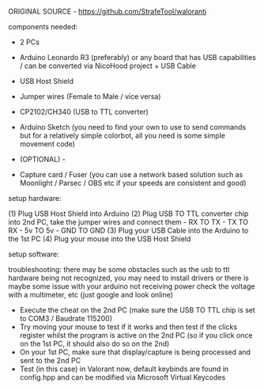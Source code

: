 ORIGINAL SOURCE -
https://github.com/StrafeTool/waloranti

components needed:

  - 2 PCs
  - Arduino Leonardo R3 (preferably) or any board that has USB capabilities / can be converted via NicoHood project + USB Cable
  - USB Host Shield 
  - Jumper wires (Female to Male / vice versa)
  - CP2102/CH340 (USB to TTL converter)
  - Arduino Sketch (you need to find your own to use to send commands but for a relatively simple colorbot, all you need is some simple movement code)
  
  - (OPTIONAL) - 
  
  - Capture card / Fuser (you can use a network based solution such as Moonlight / Parsec / OBS etc if your speeds are consistent and good)

setup hardware:

  (1) Plug USB Host Shield into Arduino
  (2) Plug USB TO TTL converter chip into 2nd PC, take the jumper wires and connect them
      - RX TO TX
      - TX TO RX
      - 5v TO 5v
      - GND TO GND
  (3) Plug your USB Cable into the Arduino to the 1st PC
  (4) Plug your mouse into the USB Host Shield

setup software:

  troubleshooting:
  there may be some obstacles such as the usb to ttl hardware being not recognized, you may need to install drivers or there is maybe some issue with your arduino not receiving power check
  the voltage with a multimeter, etc (just google and look online)  
  
  - Execute the cheat on the 2nd PC (make sure the USB TO TTL chip is set to COM3 / Baudrate 115200)
  - Try moving your mouse to test if it works and then test if the clicks register whilst the program is active on the 2nd PC (so if you click once on the 1st PC, it should also do so on the 2nd)
  - On your 1st PC, make sure that display/capture is being processed and sent to the 2nd PC
  - Test (in this case) in Valorant now, default keybinds are found in config.hpp and can be modified via Microsoft Virtual Keycodes



